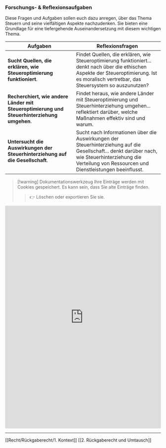 ### Forschungs- & Reflexionsaufgaben

Diese Fragen und Aufgaben sollen euch dazu anregen, über das Thema Steuern und seine vielfältigen Aspekte nachzudenken. Sie bieten eine Grundlage für eine tiefergehende Auseinandersetzung mit diesem wichtigen Thema.


| Aufgaben                                                                                   | Reflexionsfragen                                                                                                                                                                                           |
| ------------------------------------------------------------------------------------------ | ---------------------------------------------------------------------------------------------------------------------------------------------------------------------------------------------------------- |
| **Sucht Quellen, die erklären, wie Steueroptimierung funktioniert**.                       | Findet Quellen, die erklären, wie Steueroptimierung funktioniert... denkt nach über die ethischen Aspekte der Steueroptimierung. Ist es moralisch vertretbar, das Steuersystem so auszunutzen?             |
| **Recherchiert, wie andere Länder mit Steueroptimierung und Steuerhinterziehung umgehen**. | Findet heraus, wie andere Länder mit Steueroptimierung und Steuerhinterziehung umgehen... reflektiert darüber, welche Maßnahmen effektiv sind und warum.                                                   |
| **Untersucht die Auswirkungen der Steuerhinterziehung auf die Gesellschaft**.              | Sucht nach Informationen über die Auswirkungen der Steuerhinterziehung auf die Gesellschaft... denkt darüber nach, wie Steuerhinterziehung die Verteilung von Ressourcen und Dienstleistungen beeinflusst. |


>[!warning] Dokumentationswerkzeug 
>Ihre Einträge werden mit Cookies gespeichert. Es kann sein, dass Sie alte Einträge finden. 
>>👉 Löschen oder exportieren Sie sie.


<iframe src="https://app.Lumi.education/api/v1/run/nYkJQz/embed" width="100%" height="720" frameborder="0" allowfullscreen="allowfullscreen" allow="geolocation *; microphone *; camera *; midi *; encrypted-media *"></iframe>

---
[[Recht/Rückgaberecht/1. Kontext]]
[[2. Rückgaberecht und Umtausch]]